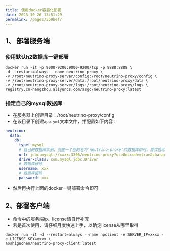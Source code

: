 ```yaml
---
title: 使用docker容器化部署
date: 2023-10-26 13:51:29
permalink: /pages/5b9bef/
---
```


## 1、 部署服务端
### 使用默认h2数据库一键部署
```shell
docker run -it -p 9000-9200:9000-9200/tcp -p 8888:8888 \
-d --restart=always --name neutrino-proxy \
-v /root/neutrino-proxy-server/config:/root/neutrino-proxy/config \
-v /root/neutrino-proxy-server/data:/root/neutrino-proxy/data \
-v /root/neutrino-proxy-server/logs:/root/neutrino-proxy/logs \
registry.cn-hangzhou.aliyuncs.com/asgc/neutrino-proxy:latest
```

### 指定自己的mysql数据库
- 在服务器上创建目录：/root/neutrino-proxy/config
- 在该目录下创建`app.yml`文本文件，并配置如下内容：
```yml
neutrino:
  data:
    db:
      type: mysql
      # 自己的数据库实例，创建一个空的名为'neutrino-proxy'的数据库即可，首次启动服务端会自动初始化
      url: jdbc:mysql://xxxx:3306/neutrino-proxy?useUnicode=true&characterEncoding=UTF-8&allowMultiQueries=true&useAffectedRows=true&useSSL=false
      driver-class: com.mysql.jdbc.Driver
      # 数据库帐号
      username: xxx
      # 数据库密码
      password: xxx
```
- 然后再执行上面的docker一键部署命令即可

## 2、部署客户端
- 命令中的服务端ip、license请自行补充
- 若是首次使用，请仔细月度快速上手，以确定license从哪里取得
```shell 
docker run -it -d --restart=always --name npclient -e SERVER_IP=xxxx -e LICENSE_KEY=xxxx \
aoshiguchen/neutrino-proxy-client:latest
```
